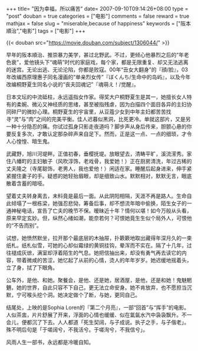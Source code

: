 +++
title= "因为幸福，所以痛苦"
date= 2007-09-10T09:14:26+08:00
type = "post"
douban = true
categories = ["电影"]
comments = false
reward = true
mathjax = false
slug = "miserable,because of happiness"
keywords = ["阪本順治","电影"]
tags = ["电影"]
+++

{{< douban src="https://movie.douban.com/subject/1306044/" >}}

早年的阪本順治、推崇暴力美学，甚过北野武。不过，更倾心他暴烈之后的“年老色衰”，爱他镜头下“魂萌”时代的家庭戏，每个家，都是无限重复、却又无法逃离的迷宫。无论出逃、无论沦陷，你都是败寇。00年“丑女大翻身”的『顔/脸』，03年改编西原理惠子同名漫画的“单亲烈女传”『ぼくんち/生命中的岛屿』，以及今年改编桐野夏生同名小说的“丧夫回魂记”『魂萌え！/觉醒』。

日本文坛的中流砥柱，永远遥指女作家。得奖大户桐野夏生是其一，她擅长女人特有的柔婉、微沁又神经质的思绪，甚至被指残虐，因为白描四个面目各异的主妇协同碎尸的微妙心理。桐野夏生的宇宙里，从豆蔻少女到中年主妇都苦苦找寻“灵”与“肉”之间的完美平衡。佳人迟暮似黑洞，比死更冷。单就这部片，又是另一种十分隐忍的痛。你试过孤身只影走夜道吗？脚步声从身后传来，胆颤心悬的你要反复多次，才敢认定那杂碎声来自足下。然而，正是这一点、一点的细琐，才令人心惶惶、暗生鬼。
<!--more-->
武藏野，旭川河堤畔。正值初春，垂樱抚堤。放眼望去，清畴平旷，溪流潆秀。家住八幡町的主妇敏子（风吹淳饰，老戏骨，我爱她！）正在厨房清洗，年过古稀的丈夫隆之（寺尾聪饰，老男人，我也爱他！）闲适在家。睡醒后起身进来，伸手紧紧握住妻子的手。疑惑的她轻抬眉眼，却是细致山水。默默相对，默默无言，眼底散着含蓄的暗哑。

望着丈夫转身离去，未料竟是最后一面。从此阴阳相隔，天涯不再是路人。生命自此倾塌了一根栋梁，她强忍悲恸，筹备后事，却不想流年暗中偷换，陌生女子的一通神秘电话，宣告了亡夫的晚节不保。暧昧近十年？情何以堪！如今万般从头看，原来早定玄妙。但，纵然心绪如潮，能奈若何？可恨她竟生生似个局外人，可恨他的“不告而别”。

试想，她愤然默坐，拉开那个最底层的木抽屉，扑簌簌地取出藏得年深月久的一束纸札。纸札似雪，可她的心却似霉绿的黄铜挂钩，晕浑而不实在。隔了十几年，过往褪成灰熫，满室却浮着陌生的气息。她把信抽出来，却没有勇气再去读它的内容，带着微咸的苦涩，她忆起了从前的心情，烫人的年年岁岁。她迟缓地摇着头，立了身，拭了下眼角。

公车外，是他、和她。聚餐会，是他、还是她，居酒屋，是他，还是和她！鬼魅魍魉，她的世界，自此只容不下自己，更无法立命安身。她不肯放弃，也不愿担当沉默，宁可喉头挖个洞。她决定做个了断，与她，更同自己。

结尾处，上映的是Sophia Loren的『第二个月亮』，一部“回首”与“挥手”的电影。人似茶盅，片片舒展了开来，浮面的心情也缓缓、似在氲氤水汽中袅袅飘升。不一会儿，便都沉了下去。人人都道「死生契阔，与子成说。执子之手，与子偕老」。殊不明后句是「于嗟阔兮，不我活兮。于嗟洵兮，不我信兮」。

风雨人生一部书，永远都是冷暖自知。
